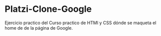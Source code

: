 # Platzi-Clone-Google

Ejercicio practico del Curso practico de HTMl y CSS dónde se maqueta el home de de la página de Google.

